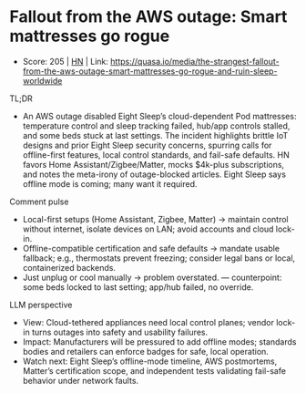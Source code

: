 # Fallout from the AWS outage: Smart mattresses go rogue

- Score: 205 | [HN](https://news.ycombinator.com/item?id=45658056) | Link: https://quasa.io/media/the-strangest-fallout-from-the-aws-outage-smart-mattresses-go-rogue-and-ruin-sleep-worldwide

TL;DR
- An AWS outage disabled Eight Sleep’s cloud-dependent Pod mattresses: temperature control and sleep tracking failed, hub/app controls stalled, and some beds stuck at last settings. The incident highlights brittle IoT designs and prior Eight Sleep security concerns, spurring calls for offline-first features, local control standards, and fail-safe defaults. HN favors Home Assistant/Zigbee/Matter, mocks $4k-plus subscriptions, and notes the meta-irony of outage-blocked articles. Eight Sleep says offline mode is coming; many want it required.

Comment pulse
- Local-first setups (Home Assistant, Zigbee, Matter) → maintain control without internet, isolate devices on LAN; avoid accounts and cloud lock-in.
- Offline-compatible certification and safe defaults → mandate usable fallback; e.g., thermostats prevent freezing; consider legal bans or local, containerized backends.
- Just unplug or cool manually → problem overstated. — counterpoint: some beds locked to last setting; app/hub failed, no override.

LLM perspective
- View: Cloud-tethered appliances need local control planes; vendor lock-in turns outages into safety and usability failures.
- Impact: Manufacturers will be pressured to add offline modes; standards bodies and retailers can enforce badges for safe, local operation.
- Watch next: Eight Sleep’s offline-mode timeline, AWS postmortems, Matter’s certification scope, and independent tests validating fail-safe behavior under network faults.
